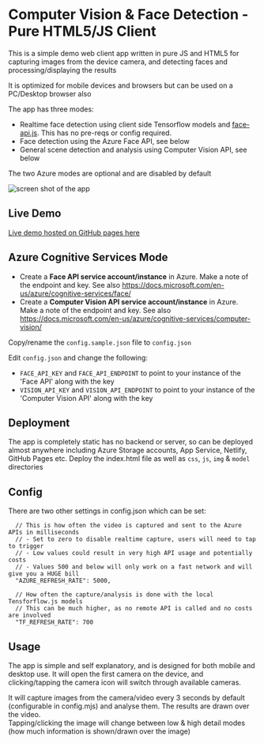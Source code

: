 # Computer Vision & Face Detection - Pure HTML5/JS Client

This is a simple demo web client app written in pure JS and HTML5 for capturing images from the device camera, and detecting faces and processing/displaying the results

It is optimized for mobile devices and browsers but can be used on a PC/Desktop browser also

The app has three modes:
- Realtime face detection using client side Tensorflow models and [face-api.js](https://justadudewhohacks.github.io/face-api.js/docs/index.html). This has no pre-reqs or config required.
- Face detection using the Azure Face API, see below
- General scene detection and analysis using Computer Vision API, see below

The two Azure modes are optional and are disabled by default

![screen shot of the app](https://user-images.githubusercontent.com/14982936/183762018-0f76de0d-1517-4b10-934a-df20dcec507a.png)

## Live Demo

[Live demo hosted on GitHub pages here](https://code.benco.io/face-vision-app/)

## Azure Cognitive Services Mode

- Create a **Face API service account/instance** in Azure. Make a note of the endpoint and key. See also https://docs.microsoft.com/en-us/azure/cognitive-services/face/
- Create a **Computer Vision API service account/instance** in Azure. Make a note of the endpoint and key. See also https://docs.microsoft.com/en-us/azure/cognitive-services/computer-vision/

Copy/rename the `config.sample.json` file to `config.json`

Edit `config.json` and change the following:

- `FACE_API_KEY` and `FACE_API_ENDPOINT` to point to your instance of the 'Face API' along with the key
- `VISION_API_KEY` and `VISION_API_ENDPOINT` to point to your instance of the 'Computer Vision API' along with the key

## Deployment

The app is completely static has no backend or server, so can be deployed almost anywhere including Azure Storage accounts, App Service, Netlify, GitHub Pages etc. Deploy the index.html file as well as `css`, `js`, `img` & `model` directories

## Config

There are two other settings in config.json which can be set:

```jsonc
  // This is how often the video is captured and sent to the Azure APIs in milliseconds
  // - Set to zero to disable realtime capture, users will need to tap to trigger
  // - Low values could result in very high API usage and potentially costs
  // - Values 500 and below will only work on a fast network and will give you a HUGE bill  
  "AZURE_REFRESH_RATE": 5000,

  // How often the capture/analysis is done with the local Tensforflow.js models
  // This can be much higher, as no remote API is called and no costs are involved
  "TF_REFRESH_RATE": 700    
```
## Usage

The app is simple and self explanatory, and is designed for both mobile and desktop use. It will open the first camera on the device, and clicking/tapping the camera icon will switch through available cameras.

It will capture images from the camera/video every 3 seconds by default (configurable in config.mjs) and analyse them. The results are drawn over the video.  
Tapping/clicking the image will change between low & high detail modes (how much information is shown/drawn over the image)
